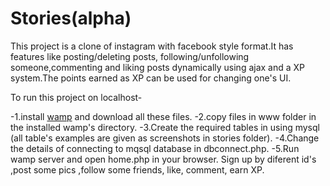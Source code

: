 # Stories(alpha)

This project is a clone of instagram with facebook style format.It has features like posting/deleting posts, following/unfollowing someone,commenting and liking posts dynamically using ajax and a XP system.The points earned as XP can be used for changing one's UI. 

To run this project on localhost-

-1.install [wamp](http://www.wampserver.com/en/) and download all these files.
-2.copy files in www folder in the installed wamp's directory.
-3.Create the required tables in using mysql (all table's examples are given as screenshots in stories folder).
-4.Change the details of connecting to mqsql database in dbconnect.php.
-5.Run wamp server and open home.php in your browser. Sign up by diferent id's ,post some pics ,follow some friends, like, comment, earn XP. 


